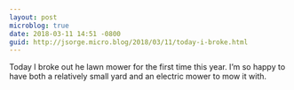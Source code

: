 ```yaml
---
layout: post
microblog: true
date: 2018-03-11 14:51 -0800
guid: http://jsorge.micro.blog/2018/03/11/today-i-broke.html
---
```

Today I broke out he lawn mower for the first time this year. I’m so happy to have both a relatively small yard and an electric mower to mow it with.
